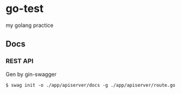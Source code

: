 # go-test
my golang practice


## Docs

### REST API

Gen by gin-swagger

    $ swag init -o ./app/apiserver/docs -g ./app/apiserver/route.go
